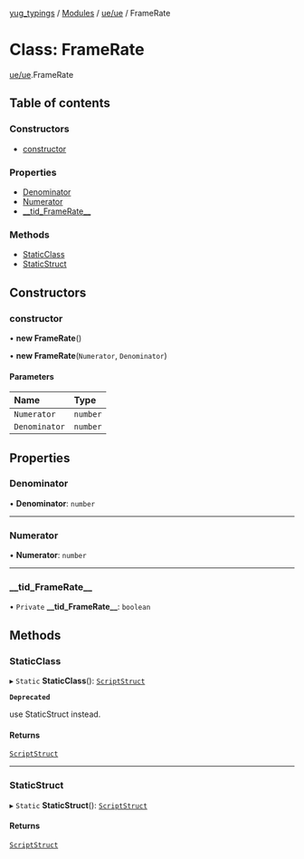 [yug_typings](../README.md) / [Modules](../modules.md) / [ue/ue](../modules/ue_ue.md) / FrameRate

# Class: FrameRate

[ue/ue](../modules/ue_ue.md).FrameRate

## Table of contents

### Constructors

- [constructor](ue_ue.FrameRate.md#constructor)

### Properties

- [Denominator](ue_ue.FrameRate.md#denominator)
- [Numerator](ue_ue.FrameRate.md#numerator)
- [\_\_tid\_FrameRate\_\_](ue_ue.FrameRate.md#__tid_framerate__)

### Methods

- [StaticClass](ue_ue.FrameRate.md#staticclass)
- [StaticStruct](ue_ue.FrameRate.md#staticstruct)

## Constructors

### constructor

• **new FrameRate**()

• **new FrameRate**(`Numerator`, `Denominator`)

#### Parameters

| Name | Type |
| :------ | :------ |
| `Numerator` | `number` |
| `Denominator` | `number` |

## Properties

### Denominator

• **Denominator**: `number`

___

### Numerator

• **Numerator**: `number`

___

### \_\_tid\_FrameRate\_\_

• `Private` **\_\_tid\_FrameRate\_\_**: `boolean`

## Methods

### StaticClass

▸ `Static` **StaticClass**(): [`ScriptStruct`](ue_ue.ScriptStruct.md)

**`Deprecated`**

use StaticStruct instead.

#### Returns

[`ScriptStruct`](ue_ue.ScriptStruct.md)

___

### StaticStruct

▸ `Static` **StaticStruct**(): [`ScriptStruct`](ue_ue.ScriptStruct.md)

#### Returns

[`ScriptStruct`](ue_ue.ScriptStruct.md)
